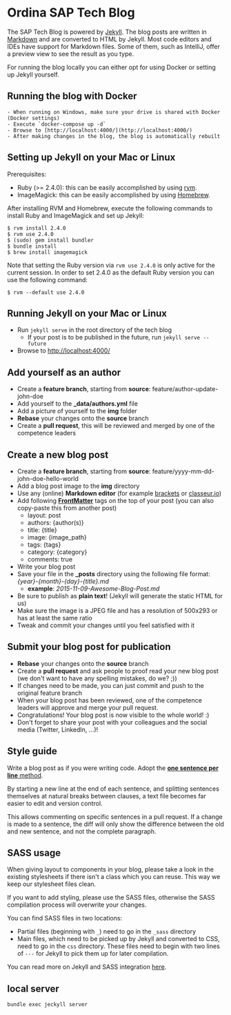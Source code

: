 # Ordina SAP Tech Blog

The SAP Tech Blog is powered by [Jekyll](https://jekyllrb.com).
The blog posts are written in [Markdown](https://github.com/adam-p/markdown-here/wiki/Markdown-Cheatsheet) and are converted to HTML by Jekyll.
Most code editors and IDEs have support for Markdown files.
Some of them, such as IntelliJ, offer a preview view to see the result as you type.

For running the blog locally you can either opt for using Docker or setting up Jekyll yourself.

## Running the blog with Docker

    - When running on Windows, make sure your drive is shared with Docker (Docker settings)
    - Execute `docker-compose up -d`
    - Browse to [http://localhost:4000/](http://localhost:4000/)
    - After making changes in the blog, the blog is automatically rebuilt

## Setting up Jekyll on your Mac or Linux

Prerequisites: 
- Ruby (>= 2.4.0): this can be easily accomplished by using [rvm](https://rvm.io).
- ImageMagick: this can be easily accomplished by using [Homebrew](https://brew.sh/).

After installing RVM and Homebrew, execute the following commands to install Ruby and ImageMagick and set up Jekyll:

    $ rvm install 2.4.0
    $ rvm use 2.4.0
    $ (sudo) gem install bundler
    $ bundle install
    $ brew install imagemagick

Note that setting the Ruby version via `rvm use 2.4.0` is only active for the current session.
In order to set 2.4.0 as the default Ruby version you can use the following command:

    $ rvm --default use 2.4.0

## Running Jekyll on your Mac or Linux
- Run `jekyll serve` in the root directory of the tech blog
    - If your post is to be published in the future, run `jekyll serve --future`
- Browse to [http://localhost:4000/](http://localhost:4000/)

## Add yourself as an author
- Create a **feature branch**, starting from **source**: feature/author-update-john-doe
- Add yourself to the **_data/authors.yml** file
- Add a picture of yourself to the **img** folder
- **Rebase** your changes onto the **source** branch
- Create a **pull request**, this will be reviewed and merged by one of the competence leaders

## Create a new blog post
- Create a **feature branch**, starting from **source**: feature/yyyy-mm-dd-john-doe-hello-world
- Add a blog post image to the **img** directory
- Use any (online) **Markdown editor** (for example [brackets](http://brackets.io) or [classeur.io](http://classeur.io))
- Add following [**FrontMatter**](http://jekyllrb.com/docs/frontmatter/) tags on the top of your post (you can also copy-paste this from another post)
    - layout: post
    - authors: {author(s)}
    - title: {title}
    - image: {image_path}
    - tags: {tags}
    - category: {category}
    - comments: true
- Write your blog post
- Save your file in the **_posts** directory using the following file format: *{year}-{month}-{day}-{title}.md*
	- **example**: *2015-11-09-Awesome-Blog-Post.md*
- Be sure to publish as **plain text**! (Jekyll will generate the static HTML for us)
- Make sure the image is a JPEG file and has a resolution of 500x293 or has at least the same ratio
- Tweak and commit your changes until you feel satisfied with it

## Submit your blog post for publication
- **Rebase** your changes onto the **source** branch
- Create a **pull request** and ask people to proof read your new blog post (we don't want to have any spelling mistakes, do we? ;))
- If changes need to be made, you can just commit and push to the original feature branch
- When your blog post has been reviewed, one of the competence leaders will approve and merge your pull request.
- Congratulations! Your blog post is now visible to the whole world! :)
- Don't forget to share your post with your colleagues and the social media (Twitter, LinkedIn, ...)!

## Style guide

Write a blog post as if you were writing code.
Adopt the [**one sentence per line** method](https://raw.githubusercontent.com/brandon-rhodes/blog/master/texts/brandon/2012/one-sentence-per-line.rst).

By starting a new line at the end of each sentence,
and splitting sentences themselves at natural breaks between clauses,
a text file becomes far easier to edit and version control.

This allows commenting on specific sentences in a pull request.
If a change is made to a sentence,
the diff will only show the difference between the old and new sentence,
and not the complete paragraph.

## SASS usage

When giving layout to components in your blog,
please take a look in the existing stylesheets if there isn't a class which you can reuse.
This way we keep our stylesheet files clean.

If you want to add styling,
please use the SASS files,
otherwise the SASS compilation process will overwrite your changes.

You can find SASS files in two locations:

- Partial files (beginning with `_`) need to go in the `_sass` directory
- Main files,
which need to be picked up by Jekyll and converted to CSS,
need to go in the `css` directory.
These files need to begin with two lines of `---` for Jekyll to pick them up for later compilation.

You can read more on Jekyll and SASS integration [here](https://jekyllrb.com/docs/assets/).

## local server

`bundle exec jeckyll server`